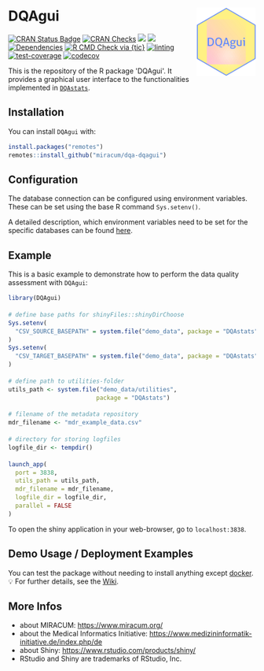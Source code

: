 # DQAgui <img src="man/figures/logo.png" align="right" width="120" />

<!-- badges: start -->
[![CRAN Status Badge](https://www.r-pkg.org/badges/version-ago/DQAgui)](https://cran.r-project.org/package=DQAgui)
[![CRAN Checks](https://cranchecks.info/badges/worst/DQAgui)](https://cran.r-project.org/web/checks/check_results_DQAgui.html)
[![](http://cranlogs.r-pkg.org/badges/grand-total/DQAgui?color=blue)](https://cran.r-project.org/package=DQAgui)
[![](http://cranlogs.r-pkg.org/badges/last-month/DQAgui?color=blue)](https://cran.r-project.org/package=DQAgui)
[![Dependencies](https://tinyverse.netlify.com/badge/DQAgui)](https://cran.r-project.org/package=DQAgui)
[![R CMD Check via {tic}](https://github.com/miracum/dqa-dqagui/workflows/R%20CMD%20Check%20via%20{tic}/badge.svg?branch=master)](https://github.com/miracum/dqa-dqagui/actions)
[![linting](https://github.com/miracum/dqa-dqagui/workflows/lint/badge.svg?branch=master)](https://github.com/miracum/dqa-dqagui/actions)
[![test-coverage](https://github.com/miracum/dqa-dqagui/workflows/test-coverage/badge.svg?branch=master)](https://github.com/miracum/dqa-dqagui/actions)
[![codecov](https://codecov.io/gh/miracum/dqa-dqagui/branch/master/graph/badge.svg)](https://app.codecov.io/gh/miracum/dqa-dqagui)
<!-- badges: end -->

This is the repository of the R package 'DQAgui'. It provides a graphical user interface to the functionalities implemented in [`DQAstats`](https://github.com/miracum/dqa-dqastats).

## Installation

You can install `DQAgui` with:

``` r
install.packages("remotes")
remotes::install_github("miracum/dqa-dqagui")
```

## Configuration

The database connection can be configured using environment variables. These can be set using the base R command `Sys.setenv()`.

A detailed description, which environment variables need to be set for the specific databases can be found [here](https://github.com/miracum/misc-dizutils#db_connection).

## Example

This is a basic example to demonstrate how to perform the data quality assessment with `DQAgui`:

```r
library(DQAgui)

# define base paths for shinyFiles::shinyDirChoose
Sys.setenv(
  "CSV_SOURCE_BASEPATH" = system.file("demo_data", package = "DQAstats")
)
Sys.setenv(
  "CSV_TARGET_BASEPATH" = system.file("demo_data", package = "DQAstats")
)

# define path to utilities-folder
utils_path <- system.file("demo_data/utilities",
                         package = "DQAstats")

# filename of the metadata repository
mdr_filename <- "mdr_example_data.csv"

# directory for storing logfiles
logfile_dir <- tempdir()

launch_app(
  port = 3838,
  utils_path = utils_path,
  mdr_filename = mdr_filename,
  logfile_dir = logfile_dir,
  parallel = FALSE
)
```

To open the shiny application in your web-browser, go to `localhost:3838`.

## Demo Usage / Deployment Examples

You can test the package without needing to install anything except [docker](https://docs.docker.com/get-docker/).
:bulb: For further details, see the [Wiki](https://github.com/miracum/dqa-dqastats/wiki/Deployment#dqagui-browser-based-gui-version-of-the-dqa-tool).

## More Infos

- about MIRACUM: <https://www.miracum.org/>
- about the Medical Informatics Initiative: <https://www.medizininformatik-initiative.de/index.php/de>
- about Shiny: <https://www.rstudio.com/products/shiny/>
- RStudio and Shiny are trademarks of RStudio, Inc.
